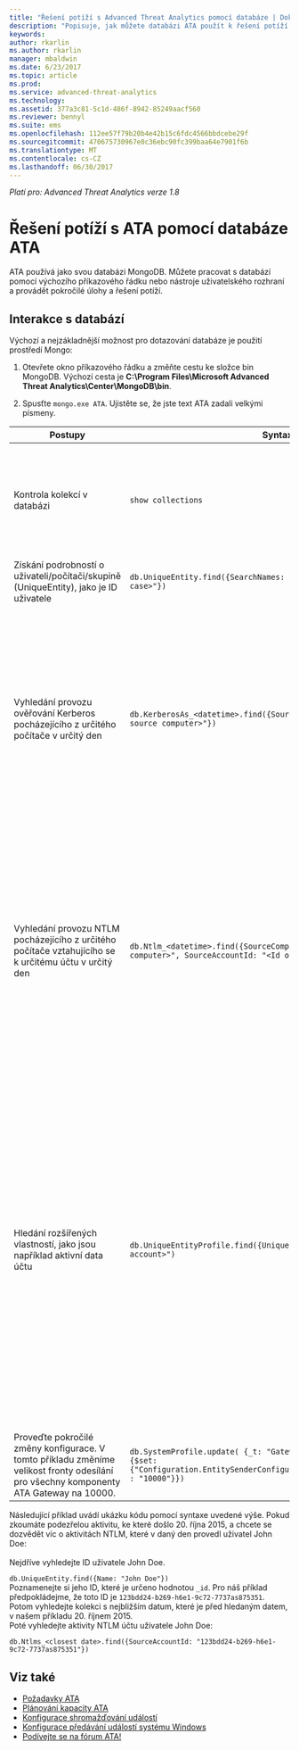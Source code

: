 ```yaml
---
title: "Řešení potíží s Advanced Threat Analytics pomocí databáze | Dokumentace Microsoftu"
description: "Popisuje, jak můžete databázi ATA použít k řešení potíží."
keywords: 
author: rkarlin
ms.author: rkarlin
manager: mbaldwin
ms.date: 6/23/2017
ms.topic: article
ms.prod: 
ms.service: advanced-threat-analytics
ms.technology: 
ms.assetid: 377a3c81-5c1d-486f-8942-85249aacf560
ms.reviewer: bennyl
ms.suite: ems
ms.openlocfilehash: 112ee57f79b20b4e42b15c6fdc4566bbdcebe29f
ms.sourcegitcommit: 470675730967e0c36ebc90fc399baa64e7901f6b
ms.translationtype: MT
ms.contentlocale: cs-CZ
ms.lasthandoff: 06/30/2017
---
```

*Platí pro: Advanced Threat Analytics verze 1.8*



# <a name="troubleshooting-ata-using-the-ata-database"></a>Řešení potíží s ATA pomocí databáze ATA
ATA používá jako svou databázi MongoDB.
Můžete pracovat s databází pomocí výchozího příkazového řádku nebo nástroje uživatelského rozhraní a provádět pokročilé úlohy a řešení potíží.

## <a name="interacting-with-the-database"></a>Interakce s databází
Výchozí a nejzákladnější možnost pro dotazování databáze je použití prostředí Mongo:

1.  Otevřete okno příkazového řádku a změňte cestu ke složce bin MongoDB. Výchozí cesta je **C:\Program Files\Microsoft Advanced Threat Analytics\Center\MongoDB\bin**.

2.  Spusťte `mongo.exe ATA`. Ujistěte se, že jste text ATA zadali velkými písmeny.

|Postupy|Syntaxe|Poznámky|
|-------------|----------|---------|
|Kontrola kolekcí v databázi|`show collections`|Užitečné jako koncový test ke zjištění, že se provoz zapisuje do databáze a že ATA přijímá událost 4776.|
|Získání podrobností o uživateli/počítači/skupině (UniqueEntity), jako je ID uživatele|`db.UniqueEntity.find({SearchNames: "<name of entity in lower case>"})`||
|Vyhledání provozu ověřování Kerberos pocházejícího z určitého počítače v určitý den|`db.KerberosAs_<datetime>.find({SourceComputerId: "<Id of the source computer>"})`|Chcete-li získat &lt;ID zdrojového počítače&gt;, můžete dát dotaz na kolekce UniqueEntity, jak ukazuje příklad.<br /><br />Každý typ síťové aktivity, jako je například ověřování Kerberos, má svou vlastní kolekci pro datum UTC.|
|Vyhledání provozu NTLM pocházejícího z určitého počítače vztahujícího se k určitému účtu v určitý den|`db.Ntlm_<datetime>.find({SourceComputerId: "<Id of the source computer>", SourceAccountId: "<Id of the account>"})`|Chcete-li získat &lt;ID zdrojového počítače&gt; a &lt;ID účtu&gt;, můžete dát dotaz na kolekce UniqueEntity, jak ukazuje příklad.<br /><br />Každý typ síťové aktivity, jako je například ověřování NTLM, má svou vlastní kolekci pro datum UTC.|
|Hledání rozšířených vlastností, jako jsou například aktivní data účtu |`db.UniqueEntityProfile.find({UniqueEntityId: "<Id of the account>")`|Chcete-li získat &lt;ID účtu&gt;, můžete dát dotaz na kolekce UniqueEntity, jak ukazuje příklad.<br>Název vlastnosti, která zobrazuje data, ve kterých byl účet aktivní, se nazývá ActiveDates. Například můžete chtít vědět, jestli má účet alespoň 21 dnů aktivity, aby bylo možné pro něj spustit algoritmus strojového učení abnormálního chování.|
|Proveďte pokročilé změny konfigurace. V tomto příkladu změníme velikost fronty odesílání pro všechny komponenty ATA Gateway na 10000.|`db.SystemProfile.update( {_t: "GatewaySystemProfile"} ,`<br>`{$set:{"Configuration.EntitySenderConfiguration.EntityBatchBlockMaxSize" : "10000"}})`|`|

Následující příklad uvádí ukázku kódu pomocí syntaxe uvedené výše. Pokud zkoumáte podezřelou aktivitu, ke které došlo 20. října 2015, a chcete se dozvědět víc o aktivitách NTLM, které v daný den provedl uživatel John Doe:<br /><br />Nejdříve vyhledejte ID uživatele John Doe.

`db.UniqueEntity.find({Name: "John Doe"})`<br>Poznamenejte si jeho ID, které je určeno hodnotou `_id`. Pro náš příklad předpokládejme, že toto ID je `123bdd24-b269-h6e1-9c72-7737as875351`.<br>Potom vyhledejte kolekci s nejbližším datum, které je před hledaným datem, v našem příkladu 20. říjnem 2015.<br>Poté vyhledejte aktivity NTLM účtu uživatele John Doe: 

`db.Ntlms_<closest date>.find({SourceAccountId: "123bdd24-b269-h6e1-9c72-7737as875351"})`

## <a name="see-also"></a>Viz také
- [Požadavky ATA](ata-prerequisites.md)
- [Plánování kapacity ATA](ata-capacity-planning.md)
- [Konfigurace shromažďování událostí](configure-event-collection.md)
- [Konfigurace předávání událostí systému Windows](configure-event-collection.md#configuring-windows-event-forwarding)
- [Podívejte se na fórum ATA!](https://social.technet.microsoft.com/Forums/security/home?forum=mata)
